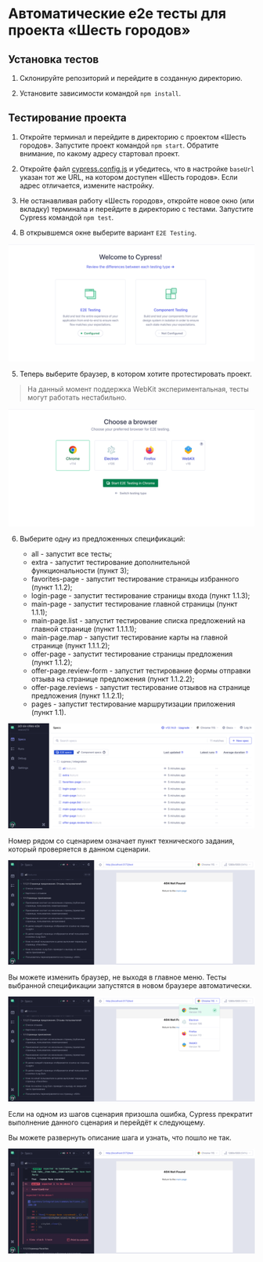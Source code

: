 # Автоматические e2e тесты для проекта «Шесть городов»

## Установка тестов

1. Склонируйте репозиторий и перейдите в созданную директорию.

2. Установите зависимости командой `npm install`.

## Тестирование проекта

1. Откройте терминал и перейдите в директорию с проектом «Шесть городов». Запустите проект командой `npm start`. Обратите внимание, по какому адресу стартовал проект.

2. Откройте файл [cypress.config.js](cypress.config.js) и убедитесь, что в настройке `baseUrl` указан тот же URL, на котором доступен «Шесть городов». Если адрес отличается, измените настройку.

3. Не останавливая работу «Шесть городов», откройте новое окно (или вкладку) терминала и перейдите в директорию с тестами. Запустите Cypress командой `npm test`.

4. В открывшемся окне выберите вариант `E2E Testing`.

![Приветственный экран Cypress](assets/welcome-screen.png "Приветственный экран Cypress")

5. Теперь выберите браузер, в котором хотите протестировать проект.

> На данный момент поддержка WebKit экспериментальная, тесты могут работать нестабильно.

![Экран выбора браузера](assets/browser-screen.png "Экран выбора браузера")

6. Выберите одну из предложенных спецификаций:

    - all - запустит все тесты;
    - extra - запустит тестирование дополнительной функциональности (пункт 3);
    - favorites-page - запустит тестирование страницы избранного (пункт 1.1.2);
    - login-page - запустит тестирование страницы входа (пункт 1.1.3);
    - main-page - запустит тестирование главной страницы (пункт 1.1.1);
    - main-page.list - запустит тестирование списка предложений на главной странице (пункт 1.1.1.1);
    - main-page.map - запустит тестирование карты на главной странице (пункт 1.1.1.2);
    - offer-page - запустит тестирование страницы предложения (пункт 1.1.2);
    - offer-page.review-form - запустит тестирование формы отправки отзыва на странице предложения (пункт 1.1.2.2);
    - offer-page.reviews - запустит тестирование отзывов на странице предложения (пункт 1.1.2.1);
    - pages - запустит тестирование маршрутизации приложения (пункт 1.1).


![Экран выбора спецификации](assets/spec-screen.png "Экран выбора спецификации")

Номер рядом со сценарием означает пункт технического задания, который проверяется в данном сценарии.

![Все тесты прошли](assets/all-passed.png "Все тесты прошли")

Вы можете изменить браузер, не выходя в главное меню. Тесты выбранной спецификации запустятся в новом браузере автоматически.

![Смена браузера](assets/change-browser.png "Смена браузера")

Если на одном из шагов сценария призошла ошибка, Cypress прекратит выполнение данного сценария и перейдёт к следующему.

Вы можете развернуть описание шага и узнать, что пошло не так.

![Тест упал](assets/error-test.png "Тест упал")
